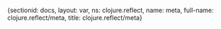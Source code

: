 {sectionid: docs, layout: var, ns: clojure.reflect, name: meta, full-name: clojure.reflect/meta,
  title: clojure.reflect/meta}
